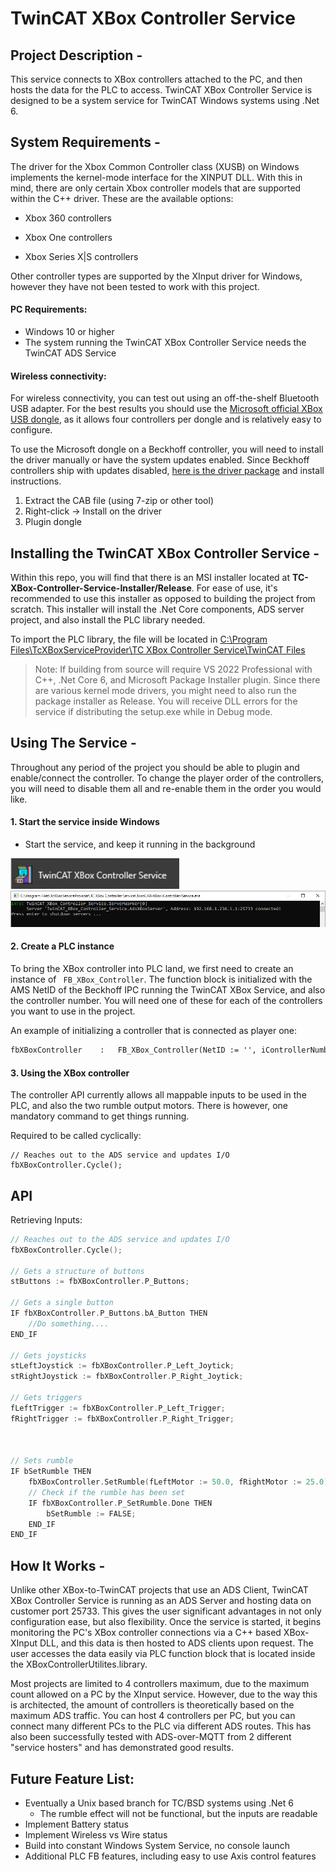 # TwinCAT XBox Controller Service



## Project Description -

This service connects to XBox controllers attached to the PC, and then hosts the data for the PLC to access. TwinCAT XBox Controller Service is designed to be a system service for TwinCAT Windows systems using .Net 6.



## System Requirements -

The driver for the Xbox Common Controller class (XUSB) on Windows implements the kernel-mode interface for the XINPUT DLL. With this in mind, there are only certain Xbox controller models that are supported within the C++ driver. These are the available options:

- Xbox 360 controllers 

- Xbox One controllers

- Xbox Series X|S controllers

Other controller types are supported by the XInput driver for Windows, however they have not been tested to work with this project. 



#### PC Requirements:

- Windows 10 or higher
- The system running the TwinCAT XBox Controller Service needs the TwinCAT ADS Service



#### Wireless connectivity:

For wireless connectivity, you can test out using an off-the-shelf Bluetooth USB adapter. For the best results you should use the [Microsoft official XBox USB dongle](https://www.amazon.com/Microsoft-Xbox-Wireless-Adapter-Windows-one/dp/B00ZB7W4QU?ref_=ast_sto_dp), as it allows four controllers per dongle and is relatively easy to configure.

To use the Microsoft dongle on a Beckhoff controller, you will need to install the driver manually or have the system updates enabled. Since Beckhoff controllers ship with updates disabled, [here is the driver package](http://download.windowsupdate.com/c/msdownload/update/driver/drvs/2017/07/8d560b9e-a5ee-41c6-81b9-03abaef1429e_bbaf9811ab6e5bd7f4172eb5d4abca8b7ca37277.cab) and install instructions.

1. Extract the CAB file (using 7-zip or other tool)
2. Right-click -> Install on the driver
3. Plugin dongle



## Installing the TwinCAT XBox Controller Service -

Within this repo, you will find that there is an MSI installer located at **TC-XBox-Controller-Service-Installer/Release**. For ease of use, it's recommended to use this installer as opposed to building the project from scratch. This installer will install the .Net Core components, ADS server project, and also install the PLC library needed.

To import the PLC library, the file will be located in <u>C:\Program Files\TcXBoxServiceProvider\TC XBox Controller Service\TwinCAT Files</u>



>Note: If building from source will require VS 2022 Professional with C++, .Net Core 6, and Microsoft Package Installer plugin. Since there are various kernel mode drivers, you might need to also run the package installer as Release. You will receive DLL errors for the service if distributing the setup.exe while in Debug mode.





## Using The Service -

Throughout any period of the project you should be able to plugin and enable/connect the controller. To change the player order of the controllers, you will need to disable them all and re-enable them in the order you would like.



#### 1. Start the service inside Windows

- Start the service, and keep it running in the background

<img src="Images\image-20220602081200295.png" alt="AppStart" style="zoom:120%;" />


  <img src="Images\image-20220602081056315.png" alt="Service" style="zoom:100%;" />

  

#### 2. Create a PLC instance

To bring the XBox controller into PLC land, we first need to create an instance of ``` FB_XBox_Controller```. The function block is initialized with the AMS NetID of the Beckhoff IPC running the TwinCAT XBox Service, and also the controller number. You will need one of these for each of the controllers you want to use in the project.



An example of initializing a controller that is connected as player one:

```reStructuredText
fbXBoxController	:	FB_XBox_Controller(NetID := '', iControllerNumber := 1);
```



#### 3. Using the XBox controller

The controller API currently allows all mappable inputs to be used in the PLC, and also the two rumble output motors. There is however, one mandatory command to get things running. 



Required to be called cyclically:

```
// Reaches out to the ADS service and updates I/O
fbXBoxController.Cycle();
```



## API

Retrieving Inputs:

```c++
// Reaches out to the ADS service and updates I/O
fbXBoxController.Cycle();

// Gets a structure of buttons
stButtons := fbXBoxController.P_Buttons;

// Gets a single button
IF fbXBoxController.P_Buttons.bA_Button THEN
	//Do something....
END_IF

// Gets joysticks
stLeftJoystick := fbXBoxController.P_Left_Joytick;
stRightJoystick := fbXBoxController.P_Right_Joytick;

// Gets triggers
fLeftTrigger := fbXBoxController.P_Left_Trigger;
fRightTrigger := fbXBoxController.P_Right_Trigger;



// Sets rumble
IF bSetRumble THEN
    fbXBoxController.SetRumble(fLeftMotor := 50.0, fRightMotor := 25.0);
	// Check if the rumble has been set
	IF fbXBoxController.P_SetRumble.Done THEN
        bSetRumble := FALSE;
    END_IF
END_IF
```





## How It Works -

Unlike other XBox-to-TwinCAT projects that use an ADS Client, TwinCAT XBox Controller Service is running as an ADS Server and hosting data on customer port 25733. This gives the user significant advantages in not only configuration ease, but also flexibility. Once the service is started, it begins monitoring the PC's XBox controller connections via a C++ based XBox-XInput DLL, and this data is then hosted to ADS clients upon request. The user accesses the data easily via PLC function block that is located inside the XBoxControllerUtilites.library.

Most projects are limited to 4 controllers maximum, due to the maximum count allowed on a PC by the XInput service. However, due to the way this is architected, the amount of controllers is theoretically based on the maximum ADS traffic. You can host 4 controllers per PC, but you can connect many different PCs to the PLC via different ADS routes. This has also been successfully tested with ADS-over-MQTT from 2 different "service hosters" and has demonstrated good results.



## Future Feature List:

- Eventually a Unix based branch for TC/BSD systems using .Net 6
  - The rumble effect will not be functional, but the inputs are readable
- Implement Battery status
- Implement Wireless vs Wire status
- Build into constant Windows System Service, no console launch
- Additional PLC FB features, including easy to use Axis control features